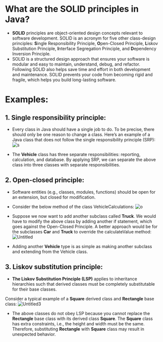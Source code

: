 # What are the SOLID principles in Java?
- **SOLID**  principles are object-oriented design concepts relevant to software development. SOLID is an acronym for five other class-design principles: **S**ingle Responsibility Principle, **O**pen-Closed Principle, **L**iskov Substitution Principle, **I**nterface Segregation Principle, and **D**ependency Inversion Principle.
- SOLID is a structured design approach that ensures your software is modular and easy to maintain, understand, debug, and refactor. Following SOLID also helps save time and effort in both development and maintenance. SOLID prevents your code from becoming rigid and fragile, which helps you build long-lasting software.

# Examples:
## 1. Single responsibility principle:
- Every class in Java should have a single job to do. To be precise, there should only be one reason to change a class. Here’s an example of a Java class that does not follow the single responsibility principle (SRP):
![s](https://github.com/NourhanSaeed707/SOLID-Principles-Java/assets/64387352/065e8e47-4e98-404b-a992-afa8b93aebc6)

- The **Vehicle** class has three separate responsibilities: reporting, calculation, and database. By applying SRP, we can separate the above class into three classes with separate responsibilities.

## 2. Open-closed principle:
- Software entities (e.g., classes, modules, functions) should be open for an extension, but closed for modification.
- Consider the below method of the class VehicleCalculations:
  ![o](https://github.com/NourhanSaeed707/SOLID-Principles-Java/assets/64387352/c43f893f-af7c-4120-b7ac-87ee83e99570)

- Suppose we now want to add another subclass called **Truck**. We would have to modify the above class by adding another if statement, which goes against the Open-Closed Principle.
A better approach would be for the subclasses **Car** and **Truck** to override the calculateValue method:
![Untitled](https://github.com/NourhanSaeed707/SOLID-Principles-Java/assets/64387352/a205b609-43d1-4145-9de9-726e394fe62e)

- Adding another **Vehicle** type is as simple as making another subclass and extending from the Vehicle class.

## 3. Liskov substitution principle:
- **The Liskov Substitution Principle (LSP)** applies to inheritance hierarchies such that derived classes must be completely substitutable for their base classes.

Consider a typical example of a **Square** derived class and **Rectangle** base class:
![Untitled3](https://github.com/NourhanSaeed707/SOLID-Principles-Java/assets/64387352/5dda1993-b1be-4b30-970e-9e2efd72f2d7)

- The above classes do not obey LSP because you cannot replace the **Rectangle** base class with its derived class **Square**. The **Square** class has extra constraints, i.e., the height and width must be the same. Therefore, substituting **Rectangle** with **Square** class may result in unexpected behavior.





